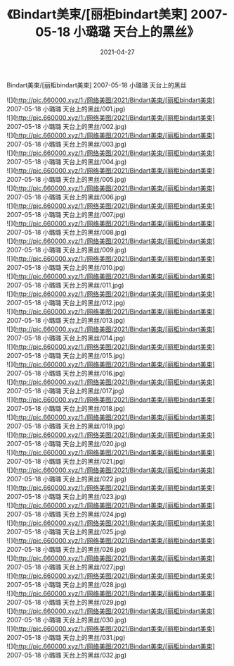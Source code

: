 ﻿---
layout: post
title:  《Bindart美束/[丽柜bindart美束] 2007-05-18 小璐璐 天台上的黑丝》
date:   2021-04-27
img: http://pic.660000.xyz/1:/网络美图/2021/Bindart美束/[丽柜bindart美束] 2007-05-18 小璐璐 天台上的黑丝/000.jpg
categories: [美女, 清纯, 唯美]
---

Bindart美束/[丽柜bindart美束] 2007-05-18 小璐璐 天台上的黑丝

 ![](http://pic.660000.xyz/1:/网络美图/2021/Bindart美束/[丽柜bindart美束] 2007-05-18 小璐璐 天台上的黑丝/001.jpg) <br>![](http://pic.660000.xyz/1:/网络美图/2021/Bindart美束/[丽柜bindart美束] 2007-05-18 小璐璐 天台上的黑丝/002.jpg) <br>![](http://pic.660000.xyz/1:/网络美图/2021/Bindart美束/[丽柜bindart美束] 2007-05-18 小璐璐 天台上的黑丝/003.jpg) <br>![](http://pic.660000.xyz/1:/网络美图/2021/Bindart美束/[丽柜bindart美束] 2007-05-18 小璐璐 天台上的黑丝/004.jpg) <br>![](http://pic.660000.xyz/1:/网络美图/2021/Bindart美束/[丽柜bindart美束] 2007-05-18 小璐璐 天台上的黑丝/005.jpg) <br>![](http://pic.660000.xyz/1:/网络美图/2021/Bindart美束/[丽柜bindart美束] 2007-05-18 小璐璐 天台上的黑丝/006.jpg) <br>![](http://pic.660000.xyz/1:/网络美图/2021/Bindart美束/[丽柜bindart美束] 2007-05-18 小璐璐 天台上的黑丝/007.jpg) <br>![](http://pic.660000.xyz/1:/网络美图/2021/Bindart美束/[丽柜bindart美束] 2007-05-18 小璐璐 天台上的黑丝/008.jpg) <br>![](http://pic.660000.xyz/1:/网络美图/2021/Bindart美束/[丽柜bindart美束] 2007-05-18 小璐璐 天台上的黑丝/009.jpg) <br>![](http://pic.660000.xyz/1:/网络美图/2021/Bindart美束/[丽柜bindart美束] 2007-05-18 小璐璐 天台上的黑丝/010.jpg) <br>![](http://pic.660000.xyz/1:/网络美图/2021/Bindart美束/[丽柜bindart美束] 2007-05-18 小璐璐 天台上的黑丝/011.jpg) <br>![](http://pic.660000.xyz/1:/网络美图/2021/Bindart美束/[丽柜bindart美束] 2007-05-18 小璐璐 天台上的黑丝/012.jpg) <br>![](http://pic.660000.xyz/1:/网络美图/2021/Bindart美束/[丽柜bindart美束] 2007-05-18 小璐璐 天台上的黑丝/013.jpg) <br>![](http://pic.660000.xyz/1:/网络美图/2021/Bindart美束/[丽柜bindart美束] 2007-05-18 小璐璐 天台上的黑丝/014.jpg) <br>![](http://pic.660000.xyz/1:/网络美图/2021/Bindart美束/[丽柜bindart美束] 2007-05-18 小璐璐 天台上的黑丝/015.jpg) <br>![](http://pic.660000.xyz/1:/网络美图/2021/Bindart美束/[丽柜bindart美束] 2007-05-18 小璐璐 天台上的黑丝/016.jpg) <br>![](http://pic.660000.xyz/1:/网络美图/2021/Bindart美束/[丽柜bindart美束] 2007-05-18 小璐璐 天台上的黑丝/017.jpg) <br>![](http://pic.660000.xyz/1:/网络美图/2021/Bindart美束/[丽柜bindart美束] 2007-05-18 小璐璐 天台上的黑丝/018.jpg) <br>![](http://pic.660000.xyz/1:/网络美图/2021/Bindart美束/[丽柜bindart美束] 2007-05-18 小璐璐 天台上的黑丝/019.jpg) <br>![](http://pic.660000.xyz/1:/网络美图/2021/Bindart美束/[丽柜bindart美束] 2007-05-18 小璐璐 天台上的黑丝/020.jpg) <br>![](http://pic.660000.xyz/1:/网络美图/2021/Bindart美束/[丽柜bindart美束] 2007-05-18 小璐璐 天台上的黑丝/021.jpg) <br>![](http://pic.660000.xyz/1:/网络美图/2021/Bindart美束/[丽柜bindart美束] 2007-05-18 小璐璐 天台上的黑丝/022.jpg) <br>![](http://pic.660000.xyz/1:/网络美图/2021/Bindart美束/[丽柜bindart美束] 2007-05-18 小璐璐 天台上的黑丝/023.jpg) <br>![](http://pic.660000.xyz/1:/网络美图/2021/Bindart美束/[丽柜bindart美束] 2007-05-18 小璐璐 天台上的黑丝/024.jpg) <br>![](http://pic.660000.xyz/1:/网络美图/2021/Bindart美束/[丽柜bindart美束] 2007-05-18 小璐璐 天台上的黑丝/025.jpg) <br>![](http://pic.660000.xyz/1:/网络美图/2021/Bindart美束/[丽柜bindart美束] 2007-05-18 小璐璐 天台上的黑丝/026.jpg) <br>![](http://pic.660000.xyz/1:/网络美图/2021/Bindart美束/[丽柜bindart美束] 2007-05-18 小璐璐 天台上的黑丝/027.jpg) <br>![](http://pic.660000.xyz/1:/网络美图/2021/Bindart美束/[丽柜bindart美束] 2007-05-18 小璐璐 天台上的黑丝/028.jpg) <br>![](http://pic.660000.xyz/1:/网络美图/2021/Bindart美束/[丽柜bindart美束] 2007-05-18 小璐璐 天台上的黑丝/029.jpg) <br>![](http://pic.660000.xyz/1:/网络美图/2021/Bindart美束/[丽柜bindart美束] 2007-05-18 小璐璐 天台上的黑丝/030.jpg) <br>![](http://pic.660000.xyz/1:/网络美图/2021/Bindart美束/[丽柜bindart美束] 2007-05-18 小璐璐 天台上的黑丝/031.jpg) <br>![](http://pic.660000.xyz/1:/网络美图/2021/Bindart美束/[丽柜bindart美束] 2007-05-18 小璐璐 天台上的黑丝/032.jpg) <br>